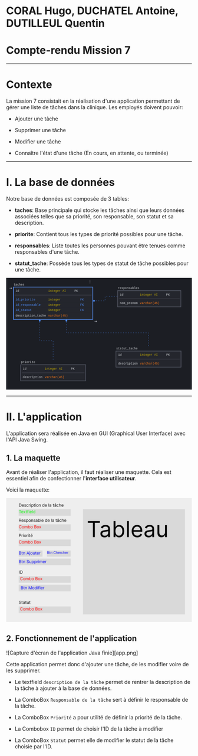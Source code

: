 # CORAL Hugo, DUCHATEL Antoine, DUTILLEUL Quentin
# Compte-rendu Mission 7

---

# Contexte

La mission 7 consistait en la réalisation d'une application permettant de gérer une liste de tâches dans la clinique. Les employés doivent pouvoir:

- Ajouter une tâche

- Supprimer une tâche

- Modifier une tâche

- Connaître l'état d'une tâche (En cours, en attente, ou terminée)

---

# I. La base de données

Notre base de données est composée de 3 tables:

- **taches**: Base principale qui stocke les tâches ainsi que leurs données associées telles que sa priorité, son responsable, son statut et sa description.

- **priorite**: Contient tous les types de priorité possibles pour une tâche.

- **responsables**: Liste toutes les personnes pouvant être tenues comme responsables d'une tâche.

- **statut_tache**: Possède tous les types de statut de tâche possibles pour une tâche.

![Schéma relationnel de la base de données, réalisé sur SqlDBM](bdd-cut.png)


---

# II. L'application

L'application sera réalisée en Java en GUI (Graphical User Interface) avec l'API Java Swing. 

## 1. La maquette

Avant de réaliser l'application, il faut réaliser une maquette. Cela est essentiel afin de confectionner l'**interface utilisateur**. 

Voici la maquette:

![Maquette de l'application Java, réalisée sur Figma](maquette.png)

## 2. Fonctionnement de l'application

![Capture d'écran de l'application Java finie][app.png]

Cette application permet donc d'ajouter une tâche, de les modifier voire de les supprimer.

- Le textfield ``description de la tâche`` permet de rentrer la description de la tâche à ajouter à la base de données.

- La ComboBox ``Responsable de la tâche`` sert à définir le responsable de la tâche.

- La ComboBox ``Priorité`` a pour utilité de définir la priorité de la tâche.

- La Combobox ``ID`` permet de choisir l'ID de la tâche à modifier

- La ComboBox ``Statut`` permet elle de modifier le statut de la tâche choisie par l'ID.